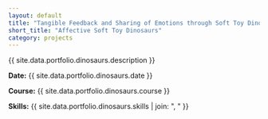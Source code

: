 ```yaml
---
layout: default
title: "Tangible Feedback and Sharing of Emotions through Soft Toy Dinosaurs"
short_title: "Affective Soft Toy Dinosaurs"
category: projects
---
```


{{ site.data.portfolio.dinosaurs.description }}

**Date:** {{ site.data.portfolio.dinosaurs.date }}

**Course:** {{ site.data.portfolio.dinosaurs.course }}

**Skills:** {{ site.data.portfolio.dinosaurs.skills | join: ", " }}
